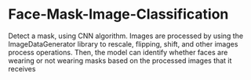 # Face-Mask-Image-Classification
 Detect a mask, using CNN algorithm.  Images are processed by using the ImageDataGenerator library to rescale, flipping, shift, and other images process operations. Then, the model can identify whether faces are wearing or not wearing masks based on the processed images that it receives
